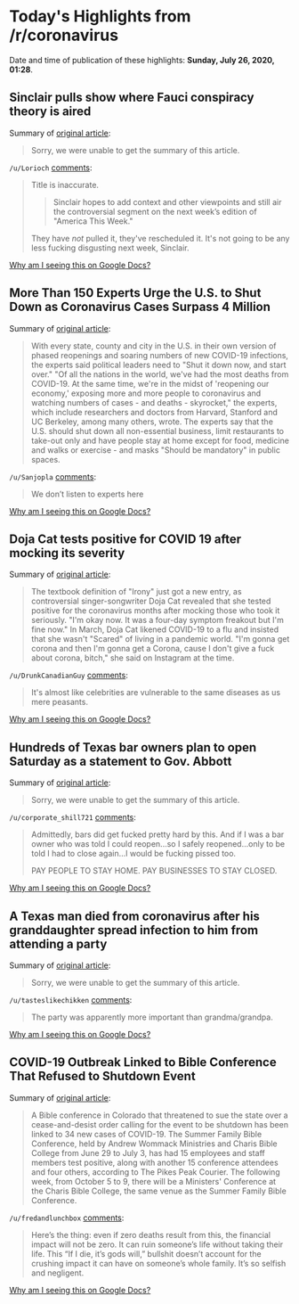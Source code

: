 # Today's Highlights from /r/coronavirus

Date and time of publication of these highlights: **Sunday, July 26, 2020, 01:28**.

## Sinclair pulls show where Fauci conspiracy theory is aired

Summary of [original article](https://apnews.com/d49a45e68eebaf5f021b685142530819):

> Sorry, we were unable to get the summary of this article.

`/u/Lorioch` [comments](https://www.reddit.com/r/Coronavirus/comments/hxvib8/sinclair_pulls_show_where_fauci_conspiracy_theory/):

> Title is inaccurate.
> 
> >  Sinclair hopes to add context and other viewpoints and still air the controversial segment on the next week’s edition of "America This Week." 
> 
> They have *not* pulled it, they've rescheduled it. It's not going to be any less fucking disgusting next week, Sinclair.

[Why am I seeing this on Google Docs?](https://docs.google.com/document/d/1Dc6We63vOXIZsc0op-Bt4abqkYjXzOigalQqFxmvvbM/edit?usp=sharing)

## More Than 150 Experts Urge the U.S. to Shut Down as Coronavirus Cases Surpass 4 Million

Summary of [original article](https://people.com/health/experts-urge-us-shut-down-as-coronavirus-cases-surpass-4-million/):

> With every state, county and city in the U.S. in their own version of phased reopenings and soaring numbers of new COVID-19 infections, the experts said political leaders need to "Shut it down now, and start over." "Of all the nations in the world, we've had the most deaths from COVID-19. At the same time, we're in the midst of 'reopening our economy,' exposing more and more people to coronavirus and watching numbers of cases - and deaths - skyrocket," the experts, which include researchers and doctors from Harvard, Stanford and UC Berkeley, among many others, wrote. The experts say that the U.S. should shut down all non-essential business, limit restaurants to take-out only and have people stay at home except for food, medicine and walks or exercise - and masks "Should be mandatory" in public spaces.

`/u/Sanjopla` [comments](https://www.reddit.com/r/Coronavirus/comments/hxs8s8/more_than_150_experts_urge_the_us_to_shut_down_as/):

> We don’t listen to experts here

[Why am I seeing this on Google Docs?](https://docs.google.com/document/d/1Dc6We63vOXIZsc0op-Bt4abqkYjXzOigalQqFxmvvbM/edit?usp=sharing)

## Doja Cat tests positive for COVID 19 after mocking its severity

Summary of [original article](https://www.vulture.com//2020/07/doja-cat-tests-positive-for-covid-19.html):

> The textbook definition of "Irony" just got a new entry, as controversial singer-songwriter Doja Cat revealed that she tested positive for the coronavirus months after mocking those who took it seriously. "I'm okay now. It was a four-day symptom freakout but I'm fine now." In March, Doja Cat likened COVID-19 to a flu and insisted that she wasn't "Scared" of living in a pandemic world. "I'm gonna get corona and then I'm gonna get a Corona, cause I don't give a fuck about corona, bitch," she said on Instagram at the time.

`/u/DrunkCanadianGuy` [comments](https://www.reddit.com/r/Coronavirus/comments/hxuxco/doja_cat_tests_positive_for_covid_19_after/):

> It's almost like celebrities are vulnerable to the same diseases as us mere peasants.

[Why am I seeing this on Google Docs?](https://docs.google.com/document/d/1Dc6We63vOXIZsc0op-Bt4abqkYjXzOigalQqFxmvvbM/edit?usp=sharing)

## Hundreds of Texas bar owners plan to open Saturday as a statement to Gov. Abbott

Summary of [original article](https://www.star-telegram.com/news/coronavirus/article244478462.html):

> Sorry, we were unable to get the summary of this article.

`/u/corporate_shill721` [comments](https://www.reddit.com/r/Coronavirus/comments/hxyfpm/hundreds_of_texas_bar_owners_plan_to_open/):

> Admittedly, bars did get fucked pretty hard by this. And if I was a bar owner who was told I could reopen...so I safely reopened...only to be told I had to close again...I would be fucking pissed too.
> 
> PAY PEOPLE TO STAY HOME. PAY BUSINESSES TO STAY CLOSED.

[Why am I seeing this on Google Docs?](https://docs.google.com/document/d/1Dc6We63vOXIZsc0op-Bt4abqkYjXzOigalQqFxmvvbM/edit?usp=sharing)

## A Texas man died from coronavirus after his granddaughter spread infection to him from attending a party

Summary of [original article](https://www.msn.com/en-us/health/medical/a-texas-man-died-from-coronavirus-after-his-granddaughter-spread-infection-to-him-from-attending-a-party/ar-BB17bSdJ?li=BBnba9O):

> Sorry, we were unable to get the summary of this article.

`/u/tasteslikechikken` [comments](https://www.reddit.com/r/Coronavirus/comments/hy07jk/a_texas_man_died_from_coronavirus_after_his/):

> The party was apparently more important than grandma/grandpa.

[Why am I seeing this on Google Docs?](https://docs.google.com/document/d/1Dc6We63vOXIZsc0op-Bt4abqkYjXzOigalQqFxmvvbM/edit?usp=sharing)

## COVID-19 Outbreak Linked to Bible Conference That Refused to Shutdown Event

Summary of [original article](https://www.newsweek.com/covid-19-outbreak-linked-bible-conference-that-refused-shutdown-event-1520519):

> A Bible conference in Colorado that threatened to sue the state over a cease-and-desist order calling for the event to be shutdown has been linked to 34 new cases of COVID-19. The Summer Family Bible Conference, held by Andrew Wommack Ministries and Charis Bible College from June 29 to July 3, has had 15 employees and staff members test positive, along with another 15 conference attendees and four others, according to The Pikes Peak Courier. The following week, from October 5 to 9, there will be a Ministers' Conference at the Charis Bible College, the same venue as the Summer Family Bible Conference.

`/u/fredandlunchbox` [comments](https://www.reddit.com/r/Coronavirus/comments/hxwa99/covid19_outbreak_linked_to_bible_conference_that/):

> Here’s the thing: even if zero deaths result from this, the financial impact will not be zero. It can ruin someone’s life without taking their life. This “If I die, it’s gods will,” bullshit doesn’t account for the crushing impact it can have on someone’s whole family. It’s so selfish and negligent.

[Why am I seeing this on Google Docs?](https://docs.google.com/document/d/1Dc6We63vOXIZsc0op-Bt4abqkYjXzOigalQqFxmvvbM/edit?usp=sharing)

